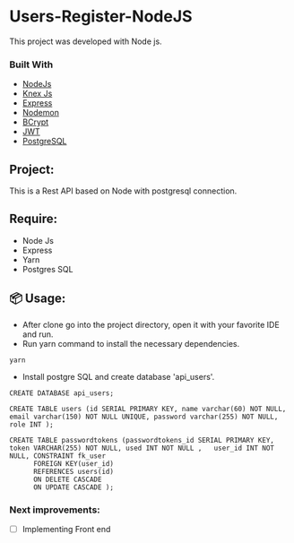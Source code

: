 # Users-Register-NodeJS

This project was developed with Node js.<br>

### Built With

* [NodeJs](https://nodejs.org/en/)
* [Knex Js](https://knexjs.org/)
* [Express](https://expressjs.com/pt-br/)
* [Nodemon](https://www.npmjs.com/package/nodemon)
* [BCrypt](https://yarnpkg.com/package/bcrypt)
* [JWT](https://jwt.io/)
* [PostgreSQL](https://www.postgresql.org/)

## Project: 

This is a Rest API based on Node with postgresql connection.

## Require:

* Node Js
* Express
* Yarn
* Postgres SQL

## 📦 Usage:

* After clone go into the project directory, open it with your favorite IDE and run.
* Run yarn command to install the necessary dependencies.
```
yarn 
```
* Install postgre SQL and create database 'api_users'.
```
CREATE DATABASE api_users; 
```
```
CREATE TABLE users (id SERIAL PRIMARY KEY, name varchar(60) NOT NULL, email varchar(150) NOT NULL UNIQUE, password varchar(255) NOT NULL, role INT );
```
```
CREATE TABLE passwordtokens (passwordtokens_id SERIAL PRIMARY KEY, token VARCHAR(255) NOT NULL, used INT NOT NULL ,   user_id INT NOT NULL, CONSTRAINT fk_user
      FOREIGN KEY(user_id) 
	  REFERENCES users(id)
	  ON DELETE CASCADE
	  ON UPDATE CASCADE );
```

### Next improvements:

- [ ] Implementing Front end
